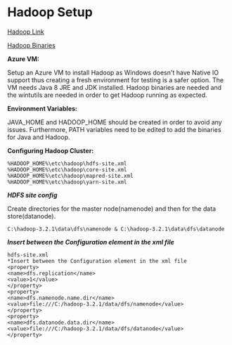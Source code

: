 # Hadoop Setup


[Hadoop Link](https://www.apache.org/dyn/closer.cgi/hadoop/common)

[Hadoop Binaries](https://github.com/Turtle24/winutils)

**Azure VM:**

Setup an Azure VM to install Hadoop as Windows doesn't have Native IO support thus creating a fresh environment for testing is a safer option. The VM needs Java 8 JRE and JDK installed. Hadoop binaries are needed and the wintutils are needed in order to get Hadoop running as expected. 

**Environment Variables:**

JAVA_HOME and HADOOP_HOME should be created in order to avoid any issues. Furthermore, PATH variables need to be edited to add the binaries for Java and Hadoop.

**Configuring Hadoop Cluster:**

```
%HADOOP_HOME%\etc\hadoop\hdfs-site.xml
%HADOOP_HOME%\etc\hadoop\core-site.xml
%HADOOP_HOME%\etc\hadoop\mapred-site.xml
%HADOOP_HOME%\etc\hadoop\yarn-site.xml
```

***HDFS site config***

Create directories for the master node(namenode) and then for the data store(datanode).
```
C:\hadoop-3.2.1\data\dfs\namenode & C:\hadoop-3.2.1\data\dfs\datanode
```
***Insert between the Configuration element in the xml file***
```
hdfs-site.xml
*Insert between the Configuration element in the xml file
<property>
<name>dfs.replication</name>
<value>1</value>
</property>
<property>
<name>dfs.namenode.name.dir</name>
<value>file:///C:/hadoop-3.2.1/data/dfs/namenode</value>
</property>
<property>
<name>dfs.datanode.data.dir</name>
<value>file:///C:/hadoop-3.2.1/data/dfs/datanode</value>
</property>

```
